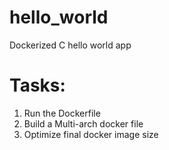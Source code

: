 # hello_world
Dockerized C hello world app

# Tasks:
1. Run the Dockerfile
2. Build a Multi-arch docker file
3. Optimize final docker image size
